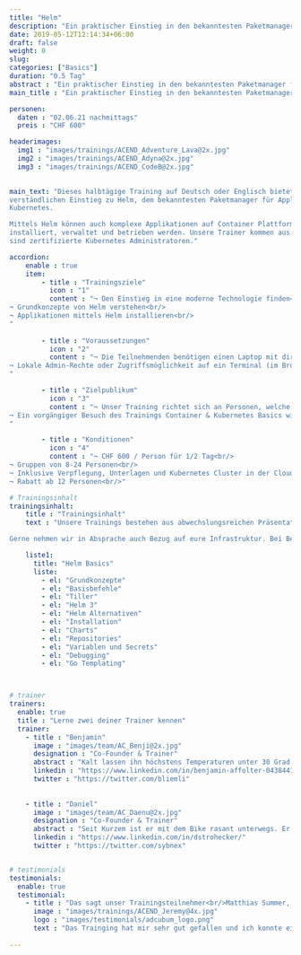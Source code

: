 ```yaml
---
title: "Helm"
description: "Ein praktischer Einstieg in den bekanntesten Paketmanager HELM für Applikationen auf Kubernetes."
date: 2019-05-12T12:14:34+06:00
draft: false
weight: 0
slug: 
categories: ["Basics"]
duration: "0.5 Tag"
abstract : "Ein praktischer Einstieg in den bekanntesten Paketmanager für Applikationen auf Kubernetes."
main_title : "Ein praktischer Einstieg in den bekanntesten Paketmanager für Applikationen auf Kubernetes."

personen: 
  daten : "02.06.21 nachmittags"
  preis : "CHF 600"

headerimages:
  img1 : "images/trainings/ACEND_Adventure_Lava@2x.jpg"
  img2 : "images/trainings/ACEND_Adyna@2x.jpg"
  img3 : "images/trainings/ACEND_CodeB@2x.jpg"
      

main_text: "Dieses halbtägige Training auf Deutsch oder Englisch bietet einen praktischen und klar 
verständlichen Einstieg zu Helm, dem bekanntesten Paketmanager für Applikationen auf 
Kubernetes. 

Mittels Helm können auch komplexe Applikationen auf Container Plattformen definiert, 
installiert, verwaltet und betrieben werden. Unsere Trainer kommen aus der Praxis und 
sind zertifizierte Kubernetes Administratoren."

accordion:
    enable : true
    item:
        - title : "Trainingsziele"
          icon : "1"
          content : "¬ Den Einstieg in eine moderne Technologie finden<br/> 
¬ Grundkonzepte von Helm verstehen<br/> 
¬ Applikationen mittels Helm installieren<br/>
"
 
        - title : "Voraussetzungen"
          icon : "2"
          content : "¬ Die Teilnehmenden benötigen einen Laptop mit direktem Zugang zum Internet via WLAN.<br/>
¬ Lokale Admin-Rechte oder Zugriffsmöglichkeit auf ein Terminal (im Browser) sind zusätzlich nötig.
"

        - title : "Zielpublikum"
          icon : "3"
          content : "¬ Unser Training richtet sich an Personen, welche bereits Vorkenntnisse im Bereich von Container-Technologien besitzen.<br/>
¬ Ein vorgängiger Besuch des Trainings Container & Kubernetes Basics wird empfohlen.<br/>
"

        - title : "Konditionen"
          icon : "4"
          content : "¬ CHF 600 / Person für 1/2 Tag<br/>
¬ Gruppen von 8-24 Personen<br/>
¬ Inklusive Verpflegung, Unterlagen und Kubernetes Cluster in der Cloud.<br/> 
¬ Rabatt ab 12 Personen<br/>"

# Trainingsinhalt
trainingsinhalt: 
    title : "Trainingsinhalt"
    text : "Unsere Trainings bestehen aus abwechslungsreichen Präsentationen und hands-on Labs, um deren Inhalt auf spannende Art und Weise zu übermitteln.

Gerne nehmen wir in Absprache auch Bezug auf eure Infrastruktur. Bei Bedarf für weitere Inhalte können wir auf deinen Wunsch hin Anpassungen vornehmen."

    liste1:
      title: "Helm Basics"
      liste:
        - el: "Grundkonzepte"
        - el: "Basisbefehle"
        - el: "Tiller"
        - el: "Helm 3"
        - el: "Helm Alternativen"
        - el: "Installation"
        - el: "Charts"
        - el: "Repositories"
        - el: "Variablen und Secrets"
        - el: "Debugging"
        - el: "Go Templating"



# trainer
trainers:
  enable: true
  title : "Lerne zwei deiner Trainer kennen"
  trainer:
    - title : "Benjamin"
      image : "images/team/AC_Benji@2x.jpg"
      designation : "Co-Founder & Trainer"
      abstract : "Kalt lassen ihn höchstens Temperaturen unter 30 Grad, nicht aber neue Technologien oder die Bedürfnisse von Trainings-Teilnehmenden."
      linkedin : "https://www.linkedin.com/in/benjamin-affolter-0438441b6/"
      twitter : "https://twitter.com/bliemli"
    
    
    - title : "Daniel"
      image : "images/team/AC_Daenu@2x.jpg"
      designation : "Co-Founder & Trainer"
      abstract : "Seit Kurzem ist er mit dem Bike rasant unterwegs. Er kann aber auch bremsen und führt unsere Kunden sicher durch die Trainings."
      linkedin : "https://www.linkedin.com/in/dstrohecker/"
      twitter : "https://twitter.com/sybnex"


# testimonials
testimonials:
  enable: true
  testimonial:
    - title : "Das sagt unser Trainingsteilnehmer<br/>Matthias Summer, Österreich"
      image : "images/trainings/ACEND_Jeremy@4x.jpg"
      logo : "images/testimonials/adcubum_logo.png"
      text : "Das Trainging hat mir sehr gut gefallen und ich konnte einige Dinge mitnehmen, die mir bei der täglichen Arbeit helfen. Die Praxis-Erfahrung und die Leidenschaft für die Technologie war beid en Trainern spürbar. Sie haben uns auch sehr gut unterstützt und uns nützliche Tipps gegeben."     
      
---
```


